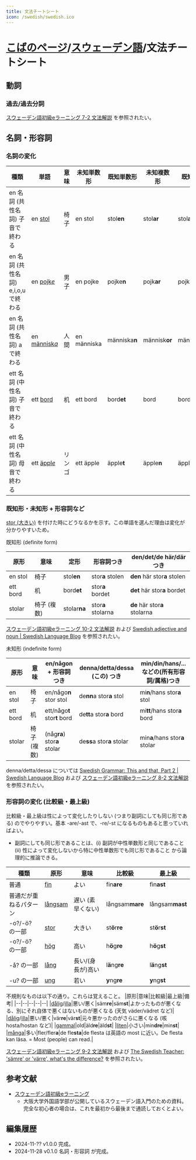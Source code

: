 ```yaml
---
title: 文法チートシート
icon: /swedish/swedish.ico
---
```


# [こばのページ](../index.html)/[スウェーデン語](./index)/文法チートシート
## 動詞

### 過去/過去分詞
[スウェーデン語初級eラーニング 7-2 文法解説](http://el2.minoh.osaka-u.ac.jp/wl/sv/index.html?page=tenko_bunpou) を参照されたい。


## 名詞・形容詞
### 名詞の変化

|種類|単語|意味|未知単数形|既知単数形|未知複数形|既知複数形|
|--|--|--|--|--|--|--|
|en 名詞 (共性名詞) 子音で終わる|en [stol](https://en.wiktionary.org/wiki/stol#Swedish)|椅子|en stol|stol**en**|stol**ar**|stol**arna**|
|en 名詞 (共性名詞) e,i,o,u で終わる|en [pojk*e*](https://en.wiktionary.org/wiki/pojke#Swedish)|男子|en pojke|pojke**n**|pojk**ar**|pojk**arna**|
|en 名詞 (共性名詞) a で終わる|en [människ*a*](https://en.wiktionary.org/wiki/m%C3%A4nniska#Swedish)|人間|en människa|människa**n**|människ**or**|människ**orna**|
|ett 名詞 (中性名詞) 子音で終わる|ett [bord](https://en.wiktionary.org/wiki/bord#Swedish)|机|ett bord|bord**et**|bord|bord**en**|
|ett 名詞 (中性名詞) 母音で終わる|ett [äppl*e*](https://en.wiktionary.org/wiki/%C3%A4pple#Swedish)|リンゴ|ett äpple|äpple**t**|äpple**n**|äpple**na**|

### 既知形・未知形 + 形容詞など

[stor (大きい)](https://en.wiktionary.org/wiki/stor#Swedish) を付けた時にどうなるかを示す。この単語を選んだ理由は変化が分かりやすいため。

既知形 (definite form)

|原形|意味|定形|形容詞つき|den/det/de här/där つき|
|--|--|--|--|--|
|en stol|椅子|stol**en**|stor**a** stolen|**den** här stor**a** stolen|
|ett bord|机|bord**et**|stor**a** bordet|**det** här stor**a** bordet|
|stolar|椅子 (複数)|stolar**na**|stor**a** stolarna|**de** här stor**a** stolarna|

[スウェーデン語初級eラーニング 10-2 文法解説](http://el2.minoh.osaka-u.ac.jp/wl/sv/index.html?page=toride_bunpou) および [Swedish adjective and noun \| Swedish Language Blog](https://blogs.transparent.com/swedish/swedish-adjective-and-noun/) を参照されたい。

未知形 (indefinite form)

|原形|意味|en/någon + 形容詞つき|denna/detta/dessa (この) つき|min/din/hans/... などの(所有形容詞/属格)つき|
|--|--|--|--|--|
|en stol|椅子|en/någo**n** stor stol|de**nn**a stor**a** stol|mi**n**/hans stor**a** stol|
|ett bord|机|ett/någo**t** stor**t** bord|de**tt**a stor**a** bord|mi**tt**/hans stor**a** bord|
|stolar|椅子 (複数)|(någ**ra**) stor**a** stolar|de**ss**a stor**a** stolar|min**a**/hans stor**a** stolar|

denna/detta/dessa については [Swedish Grammar: This and that, Part 2 \| Swedish Language Blog](https://blogs.transparent.com/swedish/swedish-grammar-this-and-that-part-2/) および [スウェーデン語初級eラーニング 8-2 文法解説](http://el2.minoh.osaka-u.ac.jp/wl/sv/index.html?page=ryoko_bunpou) を参照されたい。


### 形容詞の変化 (比較級・最上級)
比較級・最上級は性によって変化したりしない (つまり副詞にしても同じ形である) のでやりやすい。基本 -are/-ast で、-re/-st になるものもあると思っていればよい。
- 副詞にしても同じ形であることは、(i) 副詞が中性単数形と同じであること (ii) 性によって変化しないから特に中性単数形でも同じ形であること から論理的に推論できる。

|種類|原形|意味|比較級|最上級|
|--|--|--|--|--|
|普通|[fin](https://en.wiktionary.org/wiki/fin#Swedish)|よい|fin**are**|fin**ast**|
|普通だが重ねるパターン|[långsam](https://en.wiktionary.org/wiki/l%C3%A5ngsam#Swedish)|遅い (素早くない)|långsam**mare**|långsam**mast**|
|-o?/-ö? の一部|[stor](https://en.wiktionary.org/wiki/stor#Swedish)|大きい|st**ö**r**re**|st**ö**r**st**|
|-o?/-ö? の一部|[hög](https://en.wiktionary.org/wiki/h%C3%B6g#Swedish)|高い|h**ö**g**re**|h**ö**g**st**|
|-å? の一部|[lång](https://en.wiktionary.org/wiki/l%C3%A5ng#Swedish)|長い/(身長が)高い|l**ä**ng**re**|l**ä**ng**st**|
|-u? の一部|[ung](https://en.wiktionary.org/wiki/ung#Swedish)|若い|**y**ng**re**|**y**ng**st**|


不規則なものは以下の通り。これらは覚えること。
|原形|意味|比較級|最上級|備考|
|--|--|--|--|--|
|[dålig](https://en.wiktionary.org/wiki/d%C3%A5lig#Swedish)/[illa](https://en.wiktionary.org/wiki/illa#Swedish)|悪い/悪く|säm**re**|säm**st**|よかったものが悪くなる、別にそれ自体で悪くはないものが悪くなる (天気 väder/vädret など)|
|[dålig](https://en.wiktionary.org/wiki/d%C3%A5lig#Swedish)/[illa](https://en.wiktionary.org/wiki/illa#Swedish)|悪い/悪く|vär**re**|vär**st**|元々悪かったのがさらに悪くなる (咳 hosta/hostan など)|
|[gammal](https://en.wiktionary.org/wiki/gammal#Swedish)|old|äld**re**|äld**st**|
|[liten](https://en.wiktionary.org/wiki/liten#Swedish)|小さい|min**dre**|min**st**|
|[många](https://en.wiktionary.org/wiki/m%C3%A5ngen#Swedish)|多い|fler/fler**a**|de fle**sta**|de flesta は英語の most に近い。De flesta kan läsa. = Most (people) can read.|


[スウェーデン語初級eラーニング 9-2 文法解説](http://el2.minoh.osaka-u.ac.jp/wl/sv/index.html?page=arubamu_bunpou) および [The Swedish Teacher: 'sämre' or 'värre', what's the difference?](https://www.thelocal.se/20180212/the-swedish-teacher-samre-or-varre-whats-the-difference) を参照されたい。


## 参考文献
- [スウェーデン語初級eラーニング](http://el2.minoh.osaka-u.ac.jp/wl/sv/index.html?page=index)
  - 大阪大学外国語学部が公開しているスウェーデン語入門のための資料。完全な初心者の場合は、これを最初から最後まで通読しておくとよい。

## 編集履歴
- 2024-11-?? v1.0.0 完成。
- 2024-11-28 v0.1.0 名詞・形容詞 が完成。

